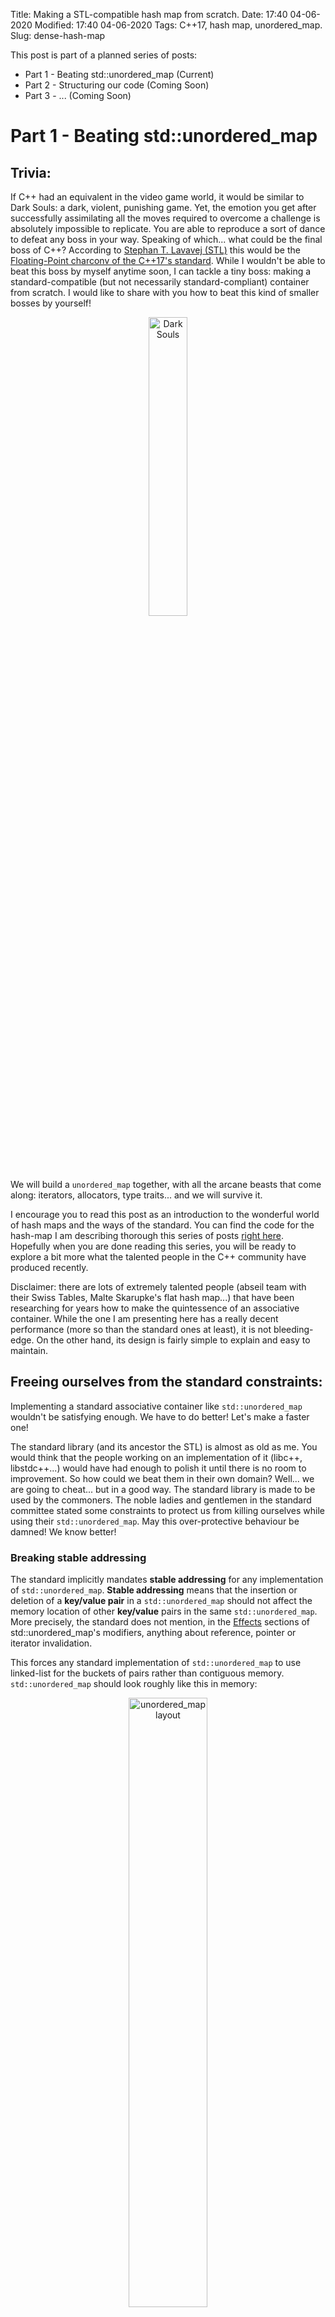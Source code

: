 Title: Making a STL-compatible hash map from scratch.
Date: 17:40 04-06-2020 
Modified: 17:40 04-06-2020
Tags: C++17, hash map, unordered_map. 
Slug: dense-hash-map

This post is part of a planned series of posts:

- Part 1 - Beating std::unordered_map (Current)
- Part 2 - Structuring our code (Coming Soon)
- Part 3 - ... (Coming Soon)

# Part 1 - Beating std::unordered_map

## Trivia:

If C++ had an equivalent in the video game world, it would be similar to Dark Souls: a dark, violent, punishing game.
Yet, the emotion you get after successfully assimilating all the moves required to overcome a challenge is absolutely impossible to replicate.
You are able to reproduce a sort of dance to defeat any boss in your way.
Speaking of which... what could be the final boss of C++?
According to [Stephan T. Lavavej (STL)](https://twitter.com/stephantlavavej) this would be the [Floating-Point charconv of the C++17's standard](https://cppcon2019.sched.com/event/Sft8/floating-point-charconv-making-your-code-10x-faster-with-c17s-final-boss).
While I wouldn't be able to beat this boss by myself anytime soon, I can tackle a tiny boss: making a standard-compatible (but not necessarily standard-compliant) container from scratch.
I would like to share with you how to beat this kind of smaller bosses by yourself!

<center><img width=35% height=35% src="{filename}/images/dark-souls.webp" alt="Dark Souls"/></center>

We will build a `unordered_map` together, with all the arcane beasts that come along: iterators, allocators, type traits... and we will survive it.

I encourage you to read this post as an introduction to the wonderful world of hash maps and the ways of the standard. You can find the code for the hash-map I am describing thorough this series of posts [right here](https://github.com/Jiwan/dense_hash_map).
Hopefully when you are done reading this series, you will be ready to explore a bit more what the talented people in the C++ community have produced recently.

Disclaimer: there are lots of extremely talented people (abseil team with their Swiss Tables, Malte Skarupke's flat hash map...) 
that have been researching for years how to make the quintessence of an associative container.
While the one I am presenting here has a really decent performance (more so than the standard ones at least), it is not bleeding-edge.
On the other hand, its design is fairly simple to explain and easy to maintain.

## Freeing ourselves from the standard constraints:

Implementing a standard associative container like `std::unordered_map` wouldn't be satisfying enough.
We have to do better! Let's make a faster one! 

The standard library (and its ancestor the STL) is almost as old as me.
You would think that the people working on an implementation of it (libc++, libstdc++...) would have had enough to polish it until there is no room to improvement.
So how could we beat them in their own domain? Well... we are going to cheat... but in a good way.
The standard library is made to be used by the commoners.
The noble ladies and gentlemen in the standard committee stated some constraints to protect us from killing ourselves while using their `std::unordered_map`. 
May this over-protective behaviour be damned! We know better!

### Breaking stable addressing

The standard implicitly mandates **stable addressing** for any implementation of `std::unordered_map`.
**Stable addressing** means that the insertion or deletion of a **key/value pair** in a `std::unordered_map` should not affect the memory location of other **key/value** pairs in the same `std::unordered_map`. More precisely, the standard does not mention, in the [Effects](https://eel.is/c++draft/unord.map.modifiers) sections of std::unordered_map's modifiers, anything about reference, pointer or iterator invalidation.

This forces any standard implementation of `std::unordered_map` to use linked-list for the buckets of pairs rather than contiguous memory.
`std::unordered_map` should look roughly like this in memory:

<center><img width=50% height=50% src="{filename}/images/unordered_map_layout.png" alt="unordered_map layout"/></center>

As you can see, the **entries** are stored in a giant **linked-list**. Each of the **buckets** are themselves **sub-parts** of the linked-list.
Here each colors represent different buckets of key/value pairs.
When a **key/value pair** is **inserted**, the **key** is somehow **hashed** and adjusted (usually using modulo on the amount of buckets) to find which bucket it belongs to, and the key/value pair gets inserted into that bucket. 
Here, the **key1** and **key2** somehow ended-up belonging to the **bucket 1**.
Whereas the **key3** belongs to the **bucket 5**.  
When doing a lookup using a key, the key is hashed and adjusted to find the bucket it should belong to.
The bucket of the key is **iterated** until the key is found or the end of the bucket is reached (meaning no key is in the map). 
Finally, the buckets are linked between each others to be able to do a traversal of all the key/value pairs within the `std::unordered_map`.

This memory layout is **really bad** for your CPU!
Each of the nodes of the linked-list(s) could be spread across memory and that would play against all the caches of your CPU.
Traversing buckets made of a linked-list is slow, but you could pray that your hash function save you by spreading keys as much as possible and therefore have tiny buckets.
But even the most brilliant hash function will not help you with a common use-case of an associative container: iterating through all the key/value pairs.
Each dereference of the pointer to the next node will be a huge drag on your CPU.
On the other hand, since each node are separately allocated, they can stay wherever they are in memory even if others are added or removed, which provides **stable addressing**.

So what could we obtain if we were to free ourselves from **stable addressing**?
Well, we could wrap our buckets into contiguous memory like so:

<center><img width=50% height=50% src="{filename}/images/dense_hash_map_layout.png" alt="dense_hash_map layout"/></center>

Here we are still keeping a linked-list for each buckets, but all the nodes are stored in a vector, therefore one after each others in memory.
Let's call this a **dense hash map.**
Instead of using pointers between nodes, we are expressing their relations with indexes within the vector: here the node with **key1** store a "next index" having a value of **2** which is the index of the node with **key2**. And all of that is a huge improvement! We are gaining on all fronts:
- Iterating over all the key/value pairs is as fast as iterating over a vector, which is lightning fast.
- We are saving a pointer on all nodes - the "prev pointer". We don't need any sort of reverse-traversal of a given bucket, but just a global reverse-traversal of all buckets. 
- We don't need to maintain a begin and end pointer for the list of nodes.
- Even iterating over a bucket could be faster as the node shouldn't be too scattered in memory since they all belong to one vector.
All these new properties have a lot of use-cases in the domains I dabble with.
For instance, the [ECS (Entity-Component-System) pattern](https://en.wikipedia.org/wiki/Entity_component_system) often demands a container where you can do lookup for a component associated to a given entity and at the same being able to traverse all components in one-shot. 


With that said, the **stable addressing** is now gone: any insertion into the vector could produce a reallocation of its internal buffer, ending in a massive move of all the nodes across memory. So what if your user really need stable addressing? As **David Wheeler** would say: "just use another level of indirection".
Instead of a using a `dense_hash_map<Key, Value>`, your user can always use a `dense_hash_map<Key, unique_ptr<Value>>`: 

<center><img width=50% height=50% src="{filename}/images/dense_hash_map_unique_ptr_layout.png" alt="layout"/></center>

We are reintroducing pointers, which is obviously not great for the cache again.
But this time when iterating over all the key/value pairs you will very likely see a substantial improvement over the first layout.
The pattern of the nodes is clearly more predictable and prefetching abilities of your CPU may come to your help. 

There a lot more layouts for hash tables that I did not mention here and could have suited my needs. 
For instance, any of the [open-addressing](https://en.wikipedia.org/wiki/Hash_table#Open_addressing) strategies could bring their own pros and cons.
Once again, if you are interested, there are a plethora of cppcon talks on that subject.


#### Caveats

By breaking stable-addressing, we cannot retain the address or the reference of a key-value pair from our map carelessly.
Some operations like adding or removing a key/value pair in the map can provoke invalidation of references or pointers to the other pairs.
This is the kind of danger I am speaking of:

```c++
jg::dense_hash_map<std::string, heroe> my_map{{"spongebob", heroe{}}, {"chuck norris", heroe{}}};
auto& chuck_ref = my_map["chuck norris"];

my_map.erase("spongebob"); // Invalidate all the nodes after spongebob.

chuck_ref.punch_your_face(); // One should never try to retain "chuck norris" as a ref.
```
Due to the call to erase, "chuck norris" is moved into the first slot of the internal vector, which ultimately makes chuck's address change.
Accessing "chuck norris" with a previously acquired reference becomes a danger.
While this can surprise at first, it is no different than trying to retain a reference to a value in a vector.
And once again, if you need stable addressing, you are welcome to store **unique_ptrs** within your map.

For the same stable-addressing reasons, implementing the **node API of std::unordered_map** like [extract](https://en.cppreference.com/w/cpp/container/unordered_map/extract) becomes very challenging. To be fair, I have never seen a real usage of that API in any project.
It might be useful in scenarios where you run long instances of backend-applications and want to move things across maps without a huge performance impact.
If by any chance, you have witnessed a usage of that feature, it would be a pleasure to have some explanations in the comments section.

Finally, as we will see in a later post, the **erase** operation of such dense_hash_map becomes **slower**. For any erase operation, one **extra swap operation** is needed on top of the destruction and deallocation ones. Thankfully, a standard usage of a map will have little erase operations compared to lookup or even insertion operations. Speaking of which, how could we improve on those operations?

### Faster modulo operation

As I mentioned previously, a lookup will require that your key is hashed and adjusted with modulo to fit in the amount of buckets available.
The amount of buckets is changing depending on how many key/value pairs are stored in your map. The more pairs, the more buckets.
In a `std::unordered_map`, the growth is triggered every time the [load factor](https://en.cppreference.com/w/cpp/container/unordered_map/load_factor) (average number of elements per bucket) is above a certain [threshold](https://en.cppreference.com/w/cpp/container/unordered_map/max_load_factor).
Adjusting your hash with a "simple modulo operation" is as it turns out not a trivial operation for your hardware. 
Let's [godbolt](https://godbolt.org/) a bit!  

If we write a simple modulo function, this is what godbolt gives to us (on GCC 9.0 with -O3):

```c++
// C++
int modulo(int hash, int bucket_count)
{
    return hash % bucket_count;
}
```

```asm
// x86 assembly
modulo(int, int):
    mov     eax, edi  // Prepare the hash into eax
    cdq               // Prepare registers for an idiv operation. 
    idiv    esi       // Divide by esi which contains bucket_count
    mov     eax, edx  // Get the modulo value that ends-up in edx and return it into eax
    ret
```

So far things look rather good. The `idiv` operation seems to do most of the work by itself. 
But, what if we made bucket_count a constant? Having more information at compile-time should help the compiler, isn't it?

```c++
// C++
int modulo(int hash)
{
    return index % 5;
}
```

```asm
// x86
modulo(int, int):
    movsx   rax, edi
    mov     edx, edi
    imul    rax, rax, 1717986919 // LOTS OF SHENANIGANS GOING HERE.
    sar     edx, 31
    sar     rax, 33
    sub     eax, edx
    lea     eax, [rax+rax*4]
    sub     edi, eax
    mov     eax, edi
    ret
```

Interesting! The compiler is spitting a lot more operations. Wouldn't it be simpler to keep `idiv` here? A single operation... <br>
Believe it or not, your compiler is as smart as a whip and wouldn't do this extra work without significant gains.
So we can clearly extrapolate that our innocent `idiv` must be seriously costly if it happens to be less efficient than a couple of other operations.

So how can we optimize this modulo operation without using `idiv` or a constant?
We can use bitwise operations and restrict ourselves to sizes made of power of two.
Assuming that `y` is a power of two in the expression `x % y`, we can replace this expression with: `x & (y - 1)`.
You can think of this bitwise operation as a "filter" on the lower bits of a number, which happen to be the same as a modulo operation when it comes to power of two.
So what do we obtain in this conditions?

```c++
// C++
int fast_module(int hash, int bucket_count) {
    return (hash &  (bucket_count - 1));
}
```

```asm
// x86
fast_module(int, int):
    lea     eax, [rsi-1]
    and     eax, edi
    ret
```

Not only we have less operations, but `lea` (loading from memory) and `and` have much less associated cost than `idiv`.
This micro-optimisation may look a bit far-fetched, but it actually matters a lot, as proved by [Malte Skarupke](https://www.youtube.com/watch?v=M2fKMP47slQ), when it comes to lookup operations.

To further convince you, I have run both implementations of modulo on [quick-bench](http://quick-bench.com/XZGeHdIRvI8tjsgHHmPP22bN8us).
And here are the results:

<center><img width=70% height=70% src="{filename}/images/modulo-benchmarks.png" alt="layout"/></center>

There is no doubts, using **bit operations** instead of **modulo** is indeed faster!

Note: For the purists, the so-called modulo operator `%` in C++ is actually an integer remainder operator since it does not handle negative value as a mathematical modulo operation would. One can only imagine how costly a proper modulo would be... 


#### Caveats

Unlike the previous improvement, this one does not seem to collide too much with the holly standard. So how come it is not used in every implementations?
Well, fiddling with bit operations comes with few drawbacks.

Firstly, the growth of the container for the buckets must always be done following a power of two. This limits you on how creative you can be with your growth strategy. In theory, this could also create subtle performance issues in some scenarios, like [cache line collisions](https://tech.labs.oliverwyman.com/blog/2013/10/08/cpu-cache-collisions-in-the-context-of-performance/). In practice, you should never have an access pattern that triggers such an issue on the container of buckets. It is not like you are going to iterate over that container at any time.

Secondly, in a subtle way you are making the first bits of your keys have more importance than they should.
Let's assume that you have some bit flags (flag sets) as a key:

```c++
    const std::uint32_t a_precious_flag = 1 << 0;
    const std::uint32_t another_flag = 1 << 1;
    // ...
    const std::uint32_t yet_another_flag = 1 << 4;


    auto a_set_of_flags = yet_another_flag | a_precious_flag | another_flag;
    auto another_set_of_flags = a_precious_flag | another_flag;

    jg::dense_hash_map<int, int> my_map; // A map with a buckets container of size 4 (2 ^ 2).
```

Now, if you were to take these two flag sets and feed them directly to the modulo operation of the map, they would end-up in the same bucket simply because both of them have `a_precious_flag` and `another_flag` on. This gives way too much importance to the bits that `a_precious_flag` and `another_flag` represent.
The fact that we are using a power two (4 in this case) will always make the lower bits very significant.
It is not often that you store flag sets or bit fields as keys in a map, I will give you that, but as a good practice you should:
- Remind yourself not to create a corner-case with bits more important than others in your key.
- And if it happens, you should re-write your hash function to shuffle your bits around. 

## First conclusion

Now we have a grand master plan to beat `std::unordered_map` by removing some assumptions the standard had to make to be preserve us from some dangers.
The hacks used are not even too difficult to grasp, so where is the difficulty in writing new containers? Well, some creepy C++ features are waiting for us around the corner.

Be ready for the next phase: preparing a rock-solid code structure for our brand new `dense_hash_map`!